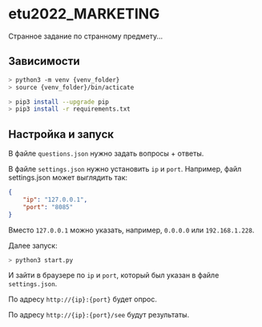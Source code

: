 # etu2022_MARKETING

Странное задание по странному предмету... 

## Зависимости

``` bash
> python3 -m venv {venv_folder}
> source {venv_folder}/bin/acticate

> pip3 install --upgrade pip
> pip3 install -r requirements.txt
```

## Настройка и запуск

В файле `questions.json` нужно задать вопросы + ответы. 

В файле `settings.json` нужно установить `ip` и `port`. Например, файл settings.json может выглядить так:

``` json
{
	"ip": "127.0.0.1",
	"port": "8085"
}
```

Вместо `127.0.0.1` можно указать, например, `0.0.0.0` или `192.168.1.228`.

Далее запуск:

``` bash
> python3 start.py
```

И зайти в браузере по `ip` и `port`, который был указан в файле `settings.json`.

По адресу `http://{ip}:{port}` будет опрос.

По адресу `http://{ip}:{port}/see` будут результаты. 
